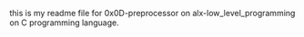 this is my readme file for 0x0D-preprocessor on alx-low_level_programming on C programming language.
